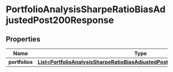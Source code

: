 

# PortfolioAnalysisSharpeRatioBiasAdjustedPost200Response


## Properties

| Name | Type | Description | Notes |
|------------ | ------------- | ------------- | -------------|
|**portfolios** | [**List&lt;PortfolioAnalysisSharpeRatioBiasAdjustedPost200ResponsePortfoliosInner&gt;**](PortfolioAnalysisSharpeRatioBiasAdjustedPost200ResponsePortfoliosInner.md) |  |  |



